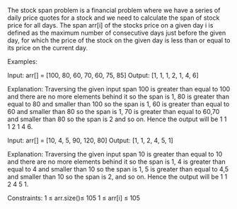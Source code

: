 The stock span problem is a financial problem where we have a series of daily price quotes for a stock and we need to calculate the span of stock price for all days. 
The span arr[i] of the stocks price on a given day i is defined as the maximum number of consecutive days just before the given day, for which the price of the stock on 
the given day is less than or equal to its price on the current day.

Examples:

Input: arr[] = [100, 80, 60, 70, 60, 75, 85]
Output: [1, 1, 1, 2, 1, 4, 6]

Explanation: Traversing the given input span 100 is greater than equal to 100 and there are no more elements behind it so the span is 1, 80 is greater than equal to 80 and smaller than 100 so the span is 1, 60 is greater than equal to 60 and smaller than 80 so the span is 1, 70 is greater than equal to 60,70 and smaller than 80 so the span is 2 and so on.  Hence the output will be 1 1 1 2 1 4 6.


Input: arr[] = [10, 4, 5, 90, 120, 80]
Output: [1, 1, 2, 4, 5, 1]

Explanation: Traversing the given input span 10 is greater than equal to 10 and there are no more elements behind it so the span is 1, 4 is greater than equal to 4 and smaller than 10 so the span is 1, 5 is greater than equal to 4,5 and smaller than 10 so the span is 2,  and so on. Hence the output will be 1 1 2 4 5 1.


Constraints:
1 ≤ arr.size()≤ 105
1 ≤ arr[i] ≤ 105

